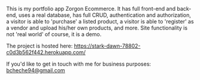 This is my portfolio app Zorgon Ecommerce. It has full front-end and back-end, uses a real database, has full CRUD, authentication and authorization, a visitor is able to 'purchase' a listed product,
a visitor is able to 'register' as a vendor and upload his/her own products, and more. Site functionality is not 'real world' of course, it is a demo.

The project is hosted here: https://stark-dawn-78802-c0d3b562f442.herokuapp.com/

If you'd like to get in touch with me for business purposes: bcheche94@gmail.com
